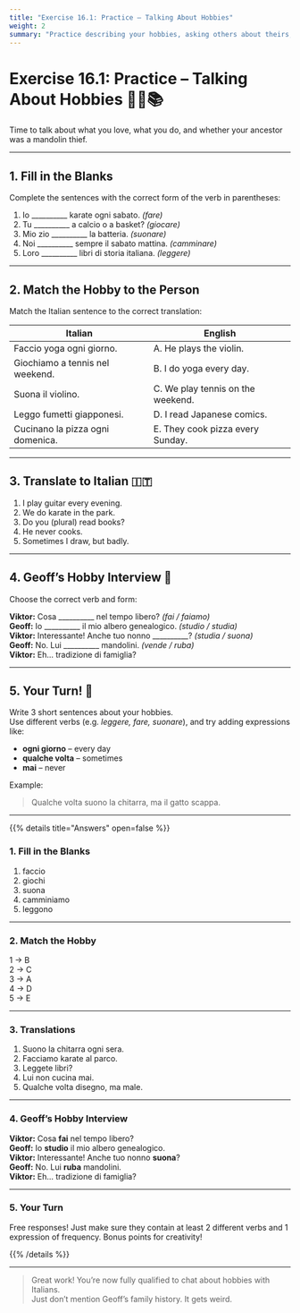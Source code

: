 ```yaml
---
title: "Exercise 16.1: Practice – Talking About Hobbies"
weight: 2
summary: "Practice describing your hobbies, asking others about theirs, and finding out who secretly collects mandolins."
---
```


# Exercise 16.1: Practice – Talking About Hobbies 🥋🎻📚

Time to talk about what you love, what you do, and whether your ancestor was a mandolin thief.

---

## 1. Fill in the Blanks

Complete the sentences with the correct form of the verb in parentheses:

1. Io __________ karate ogni sabato. *(fare)*  
2. Tu __________ a calcio o a basket? *(giocare)*  
3. Mio zio __________ la batteria. *(suonare)*  
4. Noi __________ sempre il sabato mattina. *(camminare)*  
5. Loro __________ libri di storia italiana. *(leggere)*

---

## 2. Match the Hobby to the Person

Match the Italian sentence to the correct translation:

| Italian                                     | English                                |
|--------------------------------------------|----------------------------------------|
| Faccio yoga ogni giorno.                   | A. He plays the violin.                |
| Giochiamo a tennis nel weekend.            | B. I do yoga every day.                |
| Suona il violino.                          | C. We play tennis on the weekend.      |
| Leggo fumetti giapponesi.                  | D. I read Japanese comics.             |
| Cucinano la pizza ogni domenica.           | E. They cook pizza every Sunday.       |

---

## 3. Translate to Italian 🇮🇹

1. I play guitar every evening.  
2. We do karate in the park.  
3. Do you (plural) read books?  
4. He never cooks.  
5. Sometimes I draw, but badly.

---

## 4. Geoff’s Hobby Interview 🎤

Choose the correct verb and form:

**Viktor:** Cosa __________ nel tempo libero? *(fai / faiamo)*  
**Geoff:** Io __________ il mio albero genealogico. *(studio / studia)*  
**Viktor:** Interessante! Anche tuo nonno __________? *(studia / suona)*  
**Geoff:** No. Lui __________ mandolini. *(vende / ruba)*  
**Viktor:** Eh... tradizione di famiglia?

---

## 5. Your Turn! 💬

Write 3 short sentences about your hobbies.  
Use different verbs (e.g. *leggere, fare, suonare*), and try adding expressions like:

- **ogni giorno** – every day  
- **qualche volta** – sometimes  
- **mai** – never

Example:  
> Qualche volta suono la chitarra, ma il gatto scappa.

---

{{% details title="Answers" open=false %}}

### 1. Fill in the Blanks

1. faccio  
2. giochi  
3. suona  
4. camminiamo  
5. leggono

---

### 2. Match the Hobby

1 → B  
2 → C  
3 → A  
4 → D  
5 → E

---

### 3. Translations

1. Suono la chitarra ogni sera.  
2. Facciamo karate al parco.  
3. Leggete libri?  
4. Lui non cucina mai.  
5. Qualche volta disegno, ma male.

---

### 4. Geoff’s Hobby Interview

**Viktor:** Cosa **fai** nel tempo libero?  
**Geoff:** Io **studio** il mio albero genealogico.  
**Viktor:** Interessante! Anche tuo nonno **suona**?  
**Geoff:** No. Lui **ruba** mandolini.  
**Viktor:** Eh... tradizione di famiglia?

---

### 5. Your Turn

Free responses! Just make sure they contain at least 2 different verbs and 1 expression of frequency. Bonus points for creativity!

{{% /details %}}

---

> Great work! You’re now fully qualified to chat about hobbies with Italians.  
Just don’t mention Geoff’s family history. It gets weird.
